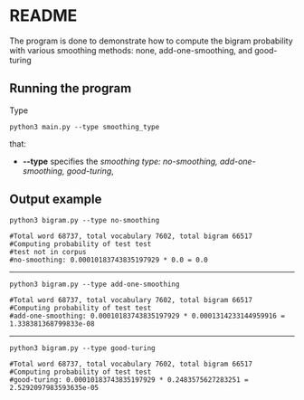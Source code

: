 # README
The program is done to demonstrate how to compute the bigram probability with various smoothing methods: none, add-one-smoothing, and good-turing

## Running the program
Type
```
python3 main.py --type smoothing_type
```
that:
* **--type** specifies the *smoothing type: no-smoothing, add-one-smoothing, good-turing*, 

## Output example
```
python3 bigram.py --type no-smoothing

#Total word 68737, total vocabulary 7602, total bigram 66517
#Computing probability of test test
#test not in corpus
#no-smoothing: 0.00010183743835197929 * 0.0 = 0.0 
```

---

```
python3 bigram.py --type add-one-smoothing

#Total word 68737, total vocabulary 7602, total bigram 66517
#Computing probability of test test
#add-one-smoothing: 0.00010183743835197929 * 0.0001314233144959916 = 1.338381368799833e-08
```

---

```
python3 bigram.py --type good-turing

#Total word 68737, total vocabulary 7602, total bigram 66517
#Computing probability of test test
#good-turing: 0.00010183743835197929 * 0.2483575627283251 = 2.5292097983593635e-05 
```
